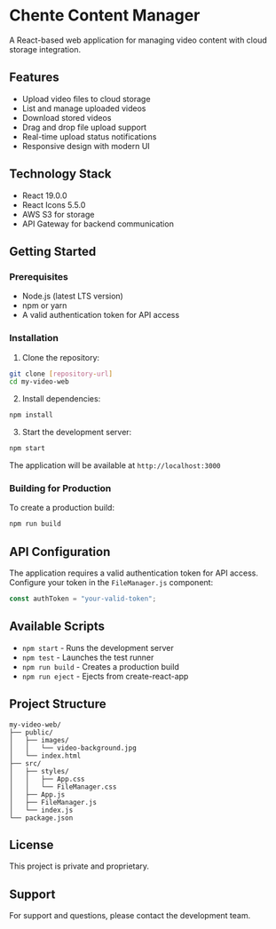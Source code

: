 # Chente Content Manager

A React-based web application for managing video content with cloud storage integration.

## Features

- Upload video files to cloud storage
- List and manage uploaded videos
- Download stored videos
- Drag and drop file upload support
- Real-time upload status notifications
- Responsive design with modern UI

## Technology Stack

- React 19.0.0
- React Icons 5.5.0
- AWS S3 for storage
- API Gateway for backend communication

## Getting Started

### Prerequisites

- Node.js (latest LTS version)
- npm or yarn
- A valid authentication token for API access

### Installation

1. Clone the repository:
```bash
git clone [repository-url]
cd my-video-web
```

2. Install dependencies:
```bash
npm install
```

3. Start the development server:
```bash
npm start
```

The application will be available at `http://localhost:3000`

### Building for Production

To create a production build:

```bash
npm run build
```

## API Configuration

The application requires a valid authentication token for API access. Configure your token in the `FileManager.js` component:

```javascript
const authToken = "your-valid-token";
```

## Available Scripts

- `npm start` - Runs the development server
- `npm test` - Launches the test runner
- `npm run build` - Creates a production build
- `npm run eject` - Ejects from create-react-app

## Project Structure

```
my-video-web/
├── public/
│   ├── images/
│   │   └── video-background.jpg
│   └── index.html
├── src/
│   ├── styles/
│   │   ├── App.css
│   │   └── FileManager.css
│   ├── App.js
│   ├── FileManager.js
│   └── index.js
└── package.json
```

## License

This project is private and proprietary.

## Support

For support and questions, please contact the development team.
